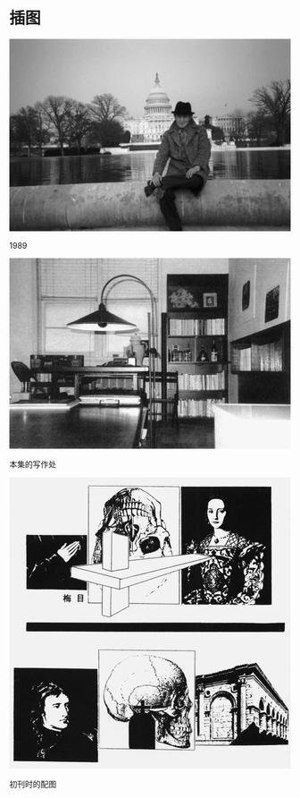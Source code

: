    

# 插图

![](/木心全集（典藏套装十六册）/images/00022.jpeg)

1989

![](/木心全集（典藏套装十六册）/images/00023.jpeg)

本集的写作处

![](/木心全集（典藏套装十六册）/images/00024.jpeg)

初刊时的配图